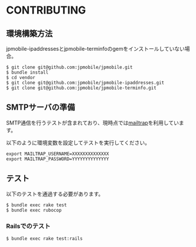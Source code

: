 # CONTRIBUTING
## 環境構築方法
jpmobile-ipaddressesとjpmobile-terminfoのgemをインストールしていない場合。

```
$ git clone git@github.com:jpmobile/jpmobile.git
$ bundle install
$ cd vendor
$ git clone git@github.com:jpmobile/jpmobile-ipaddresses.git
$ git clone git@github.com:jpmobile/jpmobile-terminfo.git
```

## SMTPサーバの準備
SMTP通信を行うテストが含まれており、現時点では[mailtrap](https://mailtrap.io/)を利用しています。

以下のように環境変数を設定してテストを実行してください。

```
export MAILTRAP_USERNAME=XXXXXXXXXXXXXX
export MAILTRAP_PASSWORD=YYYYYYYYYYYYYY
```

## テスト
以下のテストを通過する必要があります。


```
$ bundle exec rake test
$ bundle exec rubocop
```

### Railsでのテスト

```
$ bundle exec rake test:rails
```
